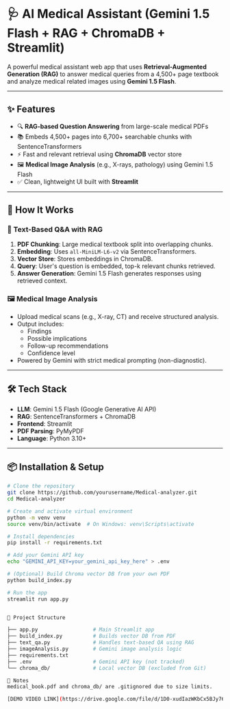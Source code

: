 # 🩺 AI Medical Assistant (Gemini 1.5 Flash + RAG + ChromaDB + Streamlit)

A powerful medical assistant web app that uses **Retrieval-Augmented Generation (RAG)** to answer medical queries from a 4,500+ page textbook and analyze medical related images using **Gemini 1.5 Flash**.

---

## ✨ Features

- 🔍 **RAG-based Question Answering** from large-scale medical PDFs
- 📚 Embeds 4,500+ pages into 6,700+ searchable chunks with SentenceTransformers
- ⚡ Fast and relevant retrieval using **ChromaDB** vector store
- 🖼️ **Medical Image Analysis** (e.g., X-rays, pathology) using Gemini 1.5 Flash
- ✅ Clean, lightweight UI built with **Streamlit**

---


## 🧠 How It Works

### 📖 Text-Based Q&A with RAG
1. **PDF Chunking**: Large medical textbook split into overlapping chunks.
2. **Embedding**: Uses `all-MiniLM-L6-v2` via SentenceTransformers.
3. **Vector Store**: Stores embeddings in ChromaDB.
4. **Query**: User's question is embedded, top-k relevant chunks retrieved.
5. **Answer Generation**: Gemini 1.5 Flash generates responses using retrieved context.

### 🖼️ Medical Image Analysis
- Upload medical scans (e.g., X-ray, CT) and receive structured analysis.
- Output includes:
  - Findings
  - Possible implications
  - Follow-up recommendations
  - Confidence level
- Powered by Gemini with strict medical prompting (non-diagnostic).

---

## 🛠️ Tech Stack

- **LLM**: Gemini 1.5 Flash (Google Generative AI API)
- **RAG**: SentenceTransformers + ChromaDB
- **Frontend**: Streamlit
- **PDF Parsing**: PyMyPDF 
- **Language**: Python 3.10+

---

## 📦 Installation & Setup

```bash
# Clone the repository
git clone https://github.com/yourusername/Medical-analyzer.git
cd Medical-analyzer

# Create and activate virtual environment
python -m venv venv
source venv/bin/activate  # On Windows: venv\Scripts\activate

# Install dependencies
pip install -r requirements.txt

# Add your Gemini API key
echo "GEMINI_API_KEY=your_gemini_api_key_here" > .env

# (Optional) Build Chroma vector DB from your own PDF
python build_index.py

# Run the app
streamlit run app.py


🧾 Project Structure

├── app.py                  # Main Streamlit app
├── build_index.py          # Builds vector DB from PDF
├── text_qa.py              # Handles text-based QA using RAG
├── imageAnalysis.py        # Gemini image analysis logic
├── requirements.txt
├── .env                    # Gemini API key (not tracked)
└── chroma_db/              # Local vector DB (excluded from Git)

🛑 Notes
medical_book.pdf and chroma_db/ are .gitignored due to size limits.

[DEMO VIDEO LINK](https://drive.google.com/file/d/1D0-xudIazWKbCx5BJy76s0m47XPiUenp/view?usp=sharing)
